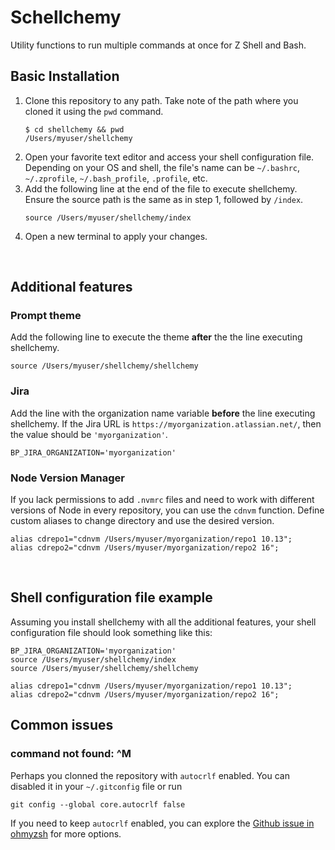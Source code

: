 # Schellchemy
Utility functions to run multiple commands at once for Z Shell and Bash. 

## Basic Installation
1. Clone this repository to any path. Take note of the path where you cloned it using the `pwd` command.
    ```
    $ cd shellchemy && pwd
    /Users/myuser/shellchemy
    ```
2. Open your favorite text editor and access your shell configuration file. Depending on your OS and shell, the file's name can be `~/.bashrc`, `~/.zprofile`, `~/.bash_profile`, `.profile`, etc.
3. Add the following line at the end of the file to execute shellchemy. Ensure the source path is the same as in step 1, followed by `/index`.
    ```
    source /Users/myuser/shellchemy/index
    ```
4. Open a new terminal to apply your changes.

<br>

## Additional features
### Prompt theme
Add the following line to execute the theme **after** the the line executing shellchemy.
```
source /Users/myuser/shellchemy/shellchemy
```
### Jira
Add the line with the organization name variable **before** the line executing shellchemy. If the Jira URL is `https://myorganization.atlassian.net/`, then the value should be `'myorganization'`.
```
BP_JIRA_ORGANIZATION='myorganization'
```
### Node Version Manager
If you lack permissions to add `.nvmrc` files and need to work with different versions of Node in every repository, you can use the `cdnvm` function. Define custom aliases to change directory and use the desired version.
```
alias cdrepo1="cdnvm /Users/myuser/myorganization/repo1 10.13";
alias cdrepo2="cdnvm /Users/myuser/myorganization/repo2 16";
```

<br>

## Shell configuration file example
Assuming you install shellchemy with all the additional features, your shell configuration file should look something like this:
```
BP_JIRA_ORGANIZATION='myorganization'
source /Users/myuser/shellchemy/index
source /Users/myuser/shellchemy/shellchemy

alias cdrepo1="cdnvm /Users/myuser/myorganization/repo1 10.13";
alias cdrepo2="cdnvm /Users/myuser/myorganization/repo2 16";
```

## Common issues
### command not found: ^M
Perhaps you clonned the repository with `autocrlf` enabled. You can disabled it in your `~/.gitconfig` file or run
```
git config --global core.autocrlf false
```
If you need to keep `autocrlf` enabled, you can explore the [Github issue in ohmyzsh](https://github.com/ohmyzsh/ohmyzsh/issues/1363) for more options.